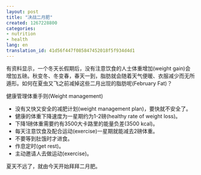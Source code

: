 ```yaml
---
layout: post
title: "决战二月肥"
created: 1267228800
categories:
- nutrition
- health
lang: en
translation_id: 41d56f447f085847452018f5f934d4d1
---
```

<!--break-->
<p>有资料显示，一个冬天长假期后，没有注意饮食的人士体重增加(weight gain)会增加五磅。秋变冬、冬变春，春天一到，脂肪就会随着天气便暖、衣服减少而无所遁形。如何在夏虫又飞之前减掉这些二月出现的脂肪呢(February Fat)？ </p>

<p>健康管理体重手则(Weight management)</p>

<ul>
<li>没有又快又安全的减肥计划(weight management plan)，要快就不安全了。 </li>
<li>健康的体重下降速度为一星期约为1-2磅(healthy rate of weight loss)。 </li>
<li>下降1磅体重需要约有3500大卡路里的能量负差(3500 kcal)。 </li>
<li>每天注意饮食及配合运动(exercise)一星期就能减去2磅体重。 </li>
<li>不要等到肚饿时才进食。 </li>
<li>作息定时(get rest)。 </li>
<li>主动邀请人去做运动(exercise)。 </li>
</ul>

<p>夏天不远了，就由今天开始拜拜二月肥。 </p>
